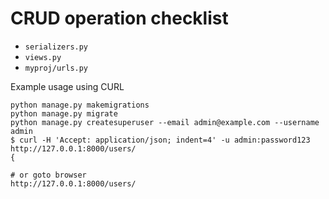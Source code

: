 # CRUD operation checklist
* `serializers.py`
* `views.py`
* `myproj/urls.py`

Example usage using CURL
```
python manage.py makemigrations
python manage.py migrate
python manage.py createsuperuser --email admin@example.com --username admin
$ curl -H 'Accept: application/json; indent=4' -u admin:password123 http://127.0.0.1:8000/users/
{

# or goto browser
http://127.0.0.1:8000/users/
```

